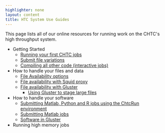 ```yaml
---
highlighter: none
layout: content
title: HTC System Use Guides
---
```


This page lists all of our online resources for running work on the
CHTC\'s high throughput system.

-   Getting Started
    -   [Running your first CHTC jobs](helloworld)
    -   [Submit file variations](submit_variations)
    -   [Compiling all other code (interactive
        jobs)](inter-submit)
-   How to handle your files and data
    -   [File Availability options](file-availability)
    -   [File availability with Squid proxy](file-avail-squid)
    -   [File availability with Gluster](file-avail-gluster)
        -   [Using Gluster to stage large
            files](gluster-large-files)
-   How to handle your software
    -   [Submitting Matlab, Python and R jobs using the ChtcRun
        environment](howto_overview)
    -   [Submitting Matlab jobs](matlab-jobs)
    -   [Software in Gluster](gluster-software)
-   Running high memory jobs
